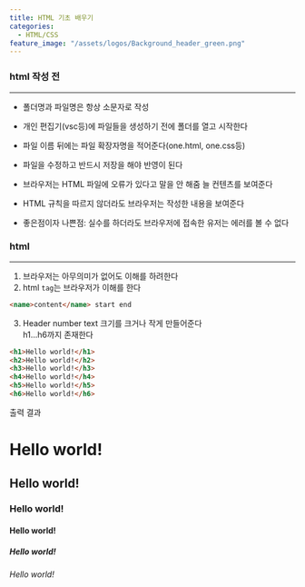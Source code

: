 ```yaml
---
title: HTML 기초 배우기
categories:
  - HTML/CSS
feature_image: "/assets/logos/Background_header_green.png"
---
```


### html 작성 전

---

- 폴더명과 파일명은 항상 소문자로 작성

* 개인 편집기(vsc등)에 파일들을 생성하기 전에 폴더를 열고 시작한다

- 파일 이름 뒤에는 파일 확장자명을 적어준다(one.html, one.css등)

* 파일을 수정하고 반드시 저장을 해야 반영이 된다

- 브라우저는 HTML 파일에 오류가 있다고 말을 안 해줌 늘 컨텐츠를 보여준다

* HTML 규칙을 따르지 않더라도 브라우저는 작성한 내용을 보여준다

- 좋은점이자 나쁜점: 실수를 하더라도 브라우저에 접속한 유저는 에러를 볼 수 없다

### html

---

1. 브라우저는 아무의미가 없어도 이해를 하려한다
2. html `tag`는 브라우저가 이해를 한다

```html
<name>content</name> start end
```

3. Header number
   text 크기를 크거나 작게 만들어준다  
   h1...h6까지 존재한다

```html
<h1>Hello world!</h1>
<h2>Hello world!</h2>
<h3>Hello world!</h3>
<h4>Hello world!</h4>
<h5>Hello world!</h5>
<h6>Hello world!</h6>
```

출력 결과

<h1>Hello world!</h1>
<h2>Hello world!</h2>
<h3>Hello world!</h3>
<h4>Hello world!</h4>
<h5>Hello world!</h5>
<h6>Hello world!</h6>

<!-- more -->
